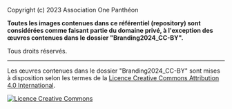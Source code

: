 Copyright (c) 2023 Association One Panthéon

**Toutes les images contenues dans ce référentiel (repository) sont considérées comme faisant partie du domaine privé, à l'exception des œuvres contenues dans le dossier "Branding2024_CC-BY".**

Tous droits réservés.

---

Les œuvres contenues dans le dossier "Branding2024_CC-BY" sont mises à disposition selon les termes de la [Licence Creative Commons Attribution 4.0 International](http://creativecommons.org/licenses/by/4.0/).

[![Licence Creative Commons](https://i.creativecommons.org/l/by/4.0/88x31.png)](http://creativecommons.org/licenses/by/4.0/)